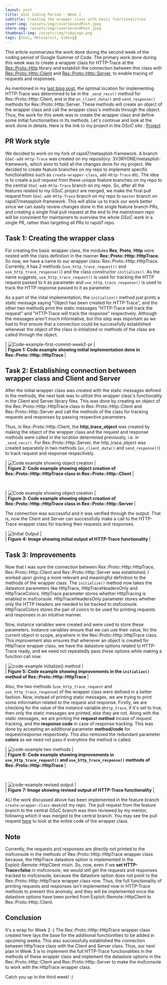 ```yaml
---
layout: post
title: GSoC Coding Period - Week 2
subtitle: Creating the wrapper class with basic functionalities
cover-img: /assets/img/coverSecondPost.jpeg
share-img: /assets/img/coverSecondPost.jpeg
thumbnail-img: /assets/img/rubyLogo.png
tags: [GSoC, Metasploit, Coding]
---
```

  
This article summarizes the work done during the second week of the coding period of Google Summer of Code. The primary work done during this week was to create a wrapper class for HTTP-Trace at the [Rex::Proto::Http](https://github.com/rapid7/metasploit-framework/tree/master/lib/rex/proto/http) library and establish the connection between this class with [Rex::Proto::Http::Client](https://github.com/rapid7/metasploit-framework/blob/master/lib/rex/proto/http/client.rb) and [Rex::Proto::Http::Server](https://github.com/rapid7/metasploit-framework/blob/master/lib/rex/proto/http/server.rb), to enable tracing of requests and responses.  
  
As mentioned in my [last blog post](https://3v3ryone.github.io/gsoc/2022-06-17-first-week/), the optimal location for implementing HTTP-Trace was determined to be in the `_send_recv()` method for Rex::Proto::Http::Client, and in the `on_client_data()` and `send_response()` methods for Rex::Proto::Http::Server. These methods will create an object of the wrapper class and call the wrapper class's methods through the object. Thus, the work for this week was to create the wrapper class and define some initial functionalities in its methods. Let's continue and look at the work done in details. Here is the link to my project in the GSoC site : [Project](https://summerofcode.withgoogle.com/programs/2022/projects/I4PxrljP)  
  
## PR Work style
  
We decided to work on my fork of rapid7/metasploit-framework. A branch `GSoC-add-Http-Trace` was created on my repository: 3V3RYONE/metasploit-framework, which aims to hold all the changes done for my project. We decided to create feature branches on my repo to implement specific functionalities such as `create-wrapper-class`, `add-Http-Trace` etc. The idea is to create a pull request from these unique feature branches on my repo to the central `GSoC-add-Http-Trace` branch on my repo. So, after all the features related to my GSoC project are merged, we make the final pull request from `GSoC-add-Http-Trace` branch on my repo to `master` branch on rapid7/metasploit-framework. This will allow us to track our work better since we can easily review changes done in the single feature branch PRs, and creating a single final pull request at the end to the mainstream repo will be convinient for maintainers to overview the whole GSoC work in a single PR, rather than targeting all PRs to rapid7 repo.  
  
## Task 1: Creating the wrapper class  
  
For creating the basic wrapper class, the modules **Rex**, **Proto**, **Http** were nested with the class definition in the manner **Rex::Proto::Http::HttpTrace**. So now, we have a name to our wrapper class: Rex::Proto::Http::HttpTrace. Currently, it has 2 methods (`use_http_trace_request()` and `use_http_trace_response()`) and the class constructor `initialize()`. As the name suggests, `use_http_trace_request()` is used for tracking the HTTP request passed to it as parameter and `use_http_trace_response()` is used to track the HTTP response passed to it as parameter.  
  
As a part of the inital implementation, the `initialize()` method just prints a static message saying "Object has been created for HTTP-Trace", and the other two methods print the static messages "HTTP-Trace will track the request" and "HTTP-Trace will track the response" respectively. Although the messages aren't much informative, but this step was important as we had to first ensure that a connection could be successfully established whenever the object of the class is initialized or methods of the class are called through the object.  
  
| ![Code-example-first-commit-week2-pr](../assets/img/initialWrapperClass.png) |  
| <b>Figure 1: Code example showing initial implementation done in Rex::Proto::Http::HttpTrace </b>|
  
## Task 2: Establishing connection between wrapper class and Client and Server  
  
After the initial wrapper class was created with the static messages defined in the methods, the next task was to utilize this wrapper class's functionality in the Client and Server library files. This was done by creating an object of the Rex::Proto::Http::HttpTrace class in Rex::Proto::Http::Client and Rex::Proto::Http::Server and call the methods of the class for tracking requests and responses by passing respective parameters.  
  
Thus, in Rex::Proto::Http::Client, the **http_trace_object** was created by making the object of the wrapper class and the request and response methods were called in the location determined previously, i.e. in `_send_recv()`. For Rex::Proto::Http::Server, the http_trace_object was created separately in two methods (`on_client_data()` and `send_response()`) to track request and response respectively.  
  
| ![Code example showing object creation](../assets/img/objectCreationClient.png) |  
| <b>Figure 2: Code example showing object creation of Rex::Proto::Http::HttpTrace class in Rex::Proto::Http::Client </b>|
  
<br/>
  
| ![Code example showing object creation](../assets/img/objectCreationServer.png) |  
| <b>Figure 3: Code example showing object creation of Rex::Proto::Http::HttpTrace class in Rex::Proto::Http::Server </b>|  
  
The connection was successful and it was verified through the output. That is, now the Client and Server can successfully make a call to the HTTP-Trace wrapper class for tracking their requests and responses.  
  
| ![Initial Output](../assets/img/initialOutputHttpTrace.png) |  
| <b>Figure 4: Image showing initial output of HTTP-Trace functionality </b>|  
  
## Task 3: Improvements  
  
Now that I was sure the connection between Rex::Proto::Http::HttpTrace, Rex::Proto::Http::Client and Rex::Proto::Http::Server was established, I worked upon giving a more relevant and meaningful definition to the methods of the wrapper class. The `initialize()` method now takes the datastore parameters like HttpTrace, HttpTraceHeadersOnly and HttpTraceColors. HttpTrace parameter stores whether HttpTracing is enabled in msfconsole. HttpTraceHeadersOnly parameter stores whether only the HTTP Headers are needed to be tracked to msfconsole. HttpTraceColors stores the pair of colors to be used for printing requests and responses in an intuitive manner.   
  
Now, instance variables were created and were used to store these parameters. Instance variables ensure that we can use their value, for the current object in scope, anywhere in the Rex::Proto::Http::HttpTrace class. This improvement also ensures that whenever an object is created for HttpTrace wrapper class, we have the datastore options related to HTTP-Trace ready, and we need not repeatedly pass these options while making a function call now.  
  
| ![code-example initialize() method](../assets/img/betterDefnInitialize.png) |  
| <b>Figure 5: Code example showing improvements in the `initialize()` method of Rex::Proto::Http::HttpTrace </b>|  
  
Also, the two methods (`use_http_trace_request` and `use_http_trace_response`) of the wrapper class were defined in a better fashion. Now, instead of printing static messages, we are trying to print some information related to the request and response. Firstly, we are checking for the value of the instance variable `@http_trace`, if it's set to true, then only the static messages are printed, else they are not. Along with the static messages, we are printing the **request method** incase of request tracking, and the **response code** in case of response tracking. This was done by accepting an additional parameter **method/code** for request/response respectively. This also removed the redundant parameter **colors** as we need not pass it everytime the method is called.
  
| ![code-example two methods](../assets/img/betterDefn2Methods.png) |  
| <b>Figure 6: Code example showing improvements in `use_http_trace_request()` and `use_http_trace_response()` methods of Rex::Proto::Http::HttpTrace </b>|  
  
<br/>
  
| ![code-example revised output](../assets/img/improvedOutput.png) |  
| <b>Figure 7: Image showing revised output of HTTP-Trace functionality </b>|    
  
ALl the work discussed above has been implemented in the feature branch `create-wrapper-class-Week2`of my repo. The pull request from the feature branch to the central GSoC branch was then reviewed by my mentor, following which it was merged to the central branch. You may see the pull request [here](https://github.com/3V3RYONE/metasploit-framework/pull/1) to look at the entire code of the wrapper class.  
  
## Note
  
Currently, the requests and responses are directly not printed to the msfconsole in the methods of Rex::Proto::Http::HttpTrace wrapper class because, the HttpTrace datastore option is implemented in the Exploit::Remote::HttpClient mixin. So, now, even if we **set HTTP-Trace=false** in msfconsole, we would still get the requests and responses tracked to msfconsole, because the datastore option does not point to the Rex::Proto::Http::HttpTrace wrapper class now. Thus, the full functionality of printing requests and responses isn't implemented now in HTTP-Trace methods to prevent this anomaly, and they will be implemented once the datastore options have been ported from Exploit::Remote::HttpClient to Rex::Proto::Http::Client.  
  
## Conclusion  
  
It's a wrap for Week 2 :) The Rex::Proto::Http::HttpTrace wrapper class created here lays the base for the additional functionlities to be added in upcoming weeks. This also successfully established the connection between HttpTrace class with the Client and Server class. Thus, our next plan in Week 3 is to implement the full HTTP-Trace functionalities in the methods of these wrapper class and implement the datastore options in the Rex::Proto::Http::Client and Rex::Proto::Http::Server to make the msfconsole to work with the HttpTrace wrapper class.  
  
Catch you up in the third week! :)  
